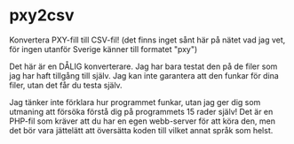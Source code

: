 # pxy2csv

Konvertera PXY-fill till CSV-fil!
(det finns inget sånt här på nätet vad jag vet, för ingen utanför Sverige känner till formatet "pxy")

Det här är en DÅLIG konverterare.
Jag har bara testat den på de filer som jag har haft tillgång till själv.
Jag kan inte garantera att den funkar för dina filer, utan det får du testa själv.

Jag tänker inte förklara hur programmet funkar, utan jag ger dig som utmaning att försöka förstå dig på programmets 15 rader själv! Det är en PHP-fil som kräver att du har en egen webb-server för att köra den, men det bör vara jättelätt att översätta koden till vilket annat språk som helst.
